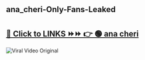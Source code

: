 
 ## ana_cheri-Only-Fans-Leaked

# <h2><a href="https://clipsfans.com/ana_cheri&ref=git">🔗 Click to LINKS ⏩⏩ 👉 🟢 ana cheri </a></h2>

<a href="https://clipsfans.com/ana_cheri&ref=git" rel="nofollow" data-target="animated-image.originalLink"><img src="https://i.ibb.co.com/xMMVF88/686577567.gif" alt="Viral Video Original" style="max-width: 100%; display: inline-block;" data-target="animated-image.originalImage"></a>
